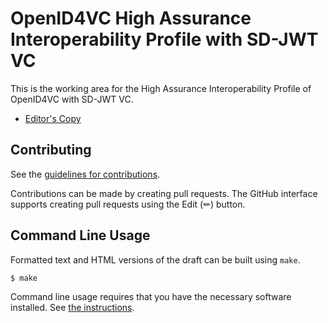 # OpenID4VC High Assurance Interoperability Profile with SD-JWT VC

This is the working area for the High Assurance Interoperability Profile of OpenID4VC with SD-JWT VC.

* [Editor's Copy](https://openid.github.io/oid4vc-haip-sd-jwt-vc/#go.oid4vc-haip-sd-jwt-vc.html)

## Contributing

See the
[guidelines for contributions](https://github.com/openid/high-assurance-profile/blob/main/CONTRIBUTING.md).

Contributions can be made by creating pull requests.
The GitHub interface supports creating pull requests using the Edit (✏) button.

## Command Line Usage

Formatted text and HTML versions of the draft can be built using `make`.
```sh
$ make
```
Command line usage requires that you have the necessary software installed.  See
[the instructions](https://github.com/martinthomson/i-d-template/blob/main/doc/SETUP.md).
